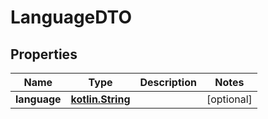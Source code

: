 # LanguageDTO

## Properties
Name | Type | Description | Notes
------------ | ------------- | ------------- | -------------
**language** | [**kotlin.String**](.md) |  |  [optional]
